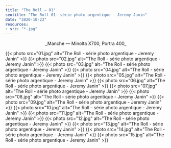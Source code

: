 ```yaml
---
title: "The Roll — 01"
seotitle: "The Roll 01- série photo argentique - Jeremy Janin"
date: "2020-10-23"
resources:
- src: "*.jpg"
---
```

<center> _Manche — Minolta X700, Portra 400_ </center>

{{< photo src="01.jpg" alt="The Roll - série photo argentique - Jeremy Janin" >}}
{{< photo src="02.jpg" alt="The Roll - série photo argentique - Jeremy Janin" >}}
{{< photo src="03.jpg" alt="The Roll - série photo argentique - Jeremy Janin" >}}
{{< photo src="04.jpg" alt="The Roll - série photo argentique - Jeremy Janin" >}}
{{< photo src="05.jpg" alt="The Roll - série photo argentique - Jeremy Janin" >}}
{{< photo src="06.jpg" alt="The Roll - série photo argentique - Jeremy Janin" >}}
{{< photo src="07.jpg" alt="The Roll - série photo argentique - Jeremy Janin" >}}
{{< photo src="08.jpg" alt="The Roll - série photo argentique - Jeremy Janin" >}}
{{< photo src="09.jpg" alt="The Roll - série photo argentique - Jeremy Janin" >}}
{{< photo src="10.jpg" alt="The Roll - série photo argentique - Jeremy Janin" >}}
{{< photo src="11.jpg" alt="The Roll - série photo argentique - Jeremy Janin" >}}
{{< photo src="12.jpg" alt="The Roll - série photo argentique - Jeremy Janin" >}}
{{< photo src="13.jpg" alt="The Roll - série photo argentique - Jeremy Janin" >}}
{{< photo src="14.jpg" alt="The Roll - série photo argentique - Jeremy Janin" >}}
{{< photo src="15.jpg" alt="The Roll - série photo argentique - Jeremy Janin" >}}
